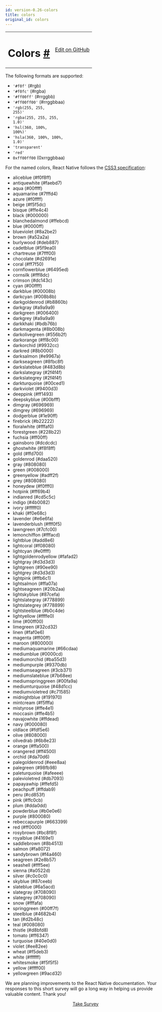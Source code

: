```yaml
---
id: version-0.26-colors
title: colors
original_id: colors
---
```

<a id="content"></a><table width="100%"><tbody><tr><td><h1><a class="anchor" name="colors"></a>Colors <a class="hash-link" href="docs/colors.html#colors">#</a></h1></td><td style="text-align:right;"><a target="_blank" href="https://github.com/facebook/react-native/blob/master/docs/Colors.md">Edit on GitHub</a></td></tr></tbody></table><div><p>The following formats are supported:</p><ul><li><code>'#f0f'</code> (#rgb)</li><li><code>'#f0fc'</code> (#rgba)</li><li><code>'#ff00ff'</code> (#rrggbb)</li><li><code>'#ff00ff00'</code> (#rrggbbaa)</li><li><code>'rgb(255, 255, 255)'</code></li><li><code>'rgba(255, 255, 255, 1.0)'</code></li><li><code>'hsl(360, 100%, 100%)'</code></li><li><code>'hsla(360, 100%, 100%, 1.0)'</code></li><li><code>'transparent'</code></li><li><code>'red'</code></li><li><code>0xff00ff00</code> (0xrrggbbaa)</li></ul><p>For the named colors, React Native follows the <a href="http://www.w3.org/TR/css3-color/#svg-color" target="_blank">CSS3 specification</a>:</p><ul><li><span class="color" style="background-color:aliceblue;"></span> aliceblue (#f0f8ff)</li><li><span class="color" style="background-color:antiquewhite;"></span> antiquewhite (#faebd7)</li><li><span class="color" style="background-color:aqua;"></span> aqua (#00ffff)</li><li><span class="color" style="background-color:aquamarine;"></span> aquamarine (#7fffd4)</li><li><span class="color" style="background-color:azure;"></span> azure (#f0ffff)</li><li><span class="color" style="background-color:beige;"></span> beige (#f5f5dc)</li><li><span class="color" style="background-color:bisque;"></span> bisque (#ffe4c4)</li><li><span class="color" style="background-color:black;"></span> black (#000000)</li><li><span class="color" style="background-color:blanchedalmond;"></span> blanchedalmond (#ffebcd)</li><li><span class="color" style="background-color:blue;"></span> blue (#0000ff)</li><li><span class="color" style="background-color:blueviolet;"></span> blueviolet (#8a2be2)</li><li><span class="color" style="background-color:brown;"></span> brown (#a52a2a)</li><li><span class="color" style="background-color:burlywood;"></span> burlywood (#deb887)</li><li><span class="color" style="background-color:cadetblue;"></span> cadetblue (#5f9ea0)</li><li><span class="color" style="background-color:chartreuse;"></span> chartreuse (#7fff00)</li><li><span class="color" style="background-color:chocolate;"></span> chocolate (#d2691e)</li><li><span class="color" style="background-color:coral;"></span> coral (#ff7f50)</li><li><span class="color" style="background-color:cornflowerblue;"></span> cornflowerblue (#6495ed)</li><li><span class="color" style="background-color:cornsilk;"></span> cornsilk (#fff8dc)</li><li><span class="color" style="background-color:crimson;"></span> crimson (#dc143c)</li><li><span class="color" style="background-color:cyan;"></span> cyan (#00ffff)</li><li><span class="color" style="background-color:darkblue;"></span> darkblue (#00008b)</li><li><span class="color" style="background-color:darkcyan;"></span> darkcyan (#008b8b)</li><li><span class="color" style="background-color:darkgoldenrod;"></span> darkgoldenrod (#b8860b)</li><li><span class="color" style="background-color:darkgray;"></span> darkgray (#a9a9a9)</li><li><span class="color" style="background-color:darkgreen;"></span> darkgreen (#006400)</li><li><span class="color" style="background-color:darkgrey;"></span> darkgrey (#a9a9a9)</li><li><span class="color" style="background-color:darkkhaki;"></span> darkkhaki (#bdb76b)</li><li><span class="color" style="background-color:darkmagenta;"></span> darkmagenta (#8b008b)</li><li><span class="color" style="background-color:darkolivegreen;"></span> darkolivegreen (#556b2f)</li><li><span class="color" style="background-color:darkorange;"></span> darkorange (#ff8c00)</li><li><span class="color" style="background-color:darkorchid;"></span> darkorchid (#9932cc)</li><li><span class="color" style="background-color:darkred;"></span> darkred (#8b0000)</li><li><span class="color" style="background-color:darksalmon;"></span> darksalmon (#e9967a)</li><li><span class="color" style="background-color:darkseagreen;"></span> darkseagreen (#8fbc8f)</li><li><span class="color" style="background-color:darkslateblue;"></span> darkslateblue (#483d8b)</li><li><span class="color" style="background-color:darkslategray;"></span> darkslategray (#2f4f4f)</li><li><span class="color" style="background-color:darkslategrey;"></span> darkslategrey (#2f4f4f)</li><li><span class="color" style="background-color:darkturquoise;"></span> darkturquoise (#00ced1)</li><li><span class="color" style="background-color:darkviolet;"></span> darkviolet (#9400d3)</li><li><span class="color" style="background-color:deeppink;"></span> deeppink (#ff1493)</li><li><span class="color" style="background-color:deepskyblue;"></span> deepskyblue (#00bfff)</li><li><span class="color" style="background-color:dimgray;"></span> dimgray (#696969)</li><li><span class="color" style="background-color:dimgrey;"></span> dimgrey (#696969)</li><li><span class="color" style="background-color:dodgerblue;"></span> dodgerblue (#1e90ff)</li><li><span class="color" style="background-color:firebrick;"></span> firebrick (#b22222)</li><li><span class="color" style="background-color:floralwhite;"></span> floralwhite (#fffaf0)</li><li><span class="color" style="background-color:forestgreen;"></span> forestgreen (#228b22)</li><li><span class="color" style="background-color:fuchsia;"></span> fuchsia (#ff00ff)</li><li><span class="color" style="background-color:gainsboro;"></span> gainsboro (#dcdcdc)</li><li><span class="color" style="background-color:ghostwhite;"></span> ghostwhite (#f8f8ff)</li><li><span class="color" style="background-color:gold;"></span> gold (#ffd700)</li><li><span class="color" style="background-color:goldenrod;"></span> goldenrod (#daa520)</li><li><span class="color" style="background-color:gray;"></span> gray (#808080)</li><li><span class="color" style="background-color:green;"></span> green (#008000)</li><li><span class="color" style="background-color:greenyellow;"></span> greenyellow (#adff2f)</li><li><span class="color" style="background-color:grey;"></span> grey (#808080)</li><li><span class="color" style="background-color:honeydew;"></span> honeydew (#f0fff0)</li><li><span class="color" style="background-color:hotpink;"></span> hotpink (#ff69b4)</li><li><span class="color" style="background-color:indianred;"></span> indianred (#cd5c5c)</li><li><span class="color" style="background-color:indigo;"></span> indigo (#4b0082)</li><li><span class="color" style="background-color:ivory;"></span> ivory (#fffff0)</li><li><span class="color" style="background-color:khaki;"></span> khaki (#f0e68c)</li><li><span class="color" style="background-color:lavender;"></span> lavender (#e6e6fa)</li><li><span class="color" style="background-color:lavenderblush;"></span> lavenderblush (#fff0f5)</li><li><span class="color" style="background-color:lawngreen;"></span> lawngreen (#7cfc00)</li><li><span class="color" style="background-color:lemonchiffon;"></span> lemonchiffon (#fffacd)</li><li><span class="color" style="background-color:lightblue;"></span> lightblue (#add8e6)</li><li><span class="color" style="background-color:lightcoral;"></span> lightcoral (#f08080)</li><li><span class="color" style="background-color:lightcyan;"></span> lightcyan (#e0ffff)</li><li><span class="color" style="background-color:lightgoldenrodyellow;"></span> lightgoldenrodyellow (#fafad2)</li><li><span class="color" style="background-color:lightgray;"></span> lightgray (#d3d3d3)</li><li><span class="color" style="background-color:lightgreen;"></span> lightgreen (#90ee90)</li><li><span class="color" style="background-color:lightgrey;"></span> lightgrey (#d3d3d3)</li><li><span class="color" style="background-color:lightpink;"></span> lightpink (#ffb6c1)</li><li><span class="color" style="background-color:lightsalmon;"></span> lightsalmon (#ffa07a)</li><li><span class="color" style="background-color:lightseagreen;"></span> lightseagreen (#20b2aa)</li><li><span class="color" style="background-color:lightskyblue;"></span> lightskyblue (#87cefa)</li><li><span class="color" style="background-color:lightslategray;"></span> lightslategray (#778899)</li><li><span class="color" style="background-color:lightslategrey;"></span> lightslategrey (#778899)</li><li><span class="color" style="background-color:lightsteelblue;"></span> lightsteelblue (#b0c4de)</li><li><span class="color" style="background-color:lightyellow;"></span> lightyellow (#ffffe0)</li><li><span class="color" style="background-color:lime;"></span> lime (#00ff00)</li><li><span class="color" style="background-color:limegreen;"></span> limegreen (#32cd32)</li><li><span class="color" style="background-color:linen;"></span> linen (#faf0e6)</li><li><span class="color" style="background-color:magenta;"></span> magenta (#ff00ff)</li><li><span class="color" style="background-color:maroon;"></span> maroon (#800000)</li><li><span class="color" style="background-color:mediumaquamarine;"></span> mediumaquamarine (#66cdaa)</li><li><span class="color" style="background-color:mediumblue;"></span> mediumblue (#0000cd)</li><li><span class="color" style="background-color:mediumorchid;"></span> mediumorchid (#ba55d3)</li><li><span class="color" style="background-color:mediumpurple;"></span> mediumpurple (#9370db)</li><li><span class="color" style="background-color:mediumseagreen;"></span> mediumseagreen (#3cb371)</li><li><span class="color" style="background-color:mediumslateblue;"></span> mediumslateblue (#7b68ee)</li><li><span class="color" style="background-color:mediumspringgreen;"></span> mediumspringgreen (#00fa9a)</li><li><span class="color" style="background-color:mediumturquoise;"></span> mediumturquoise (#48d1cc)</li><li><span class="color" style="background-color:mediumvioletred;"></span> mediumvioletred (#c71585)</li><li><span class="color" style="background-color:midnightblue;"></span> midnightblue (#191970)</li><li><span class="color" style="background-color:mintcream;"></span> mintcream (#f5fffa)</li><li><span class="color" style="background-color:mistyrose;"></span> mistyrose (#ffe4e1)</li><li><span class="color" style="background-color:moccasin;"></span> moccasin (#ffe4b5)</li><li><span class="color" style="background-color:navajowhite;"></span> navajowhite (#ffdead)</li><li><span class="color" style="background-color:navy;"></span> navy (#000080)</li><li><span class="color" style="background-color:oldlace;"></span> oldlace (#fdf5e6)</li><li><span class="color" style="background-color:olive;"></span> olive (#808000)</li><li><span class="color" style="background-color:olivedrab;"></span> olivedrab (#6b8e23)</li><li><span class="color" style="background-color:orange;"></span> orange (#ffa500)</li><li><span class="color" style="background-color:orangered;"></span> orangered (#ff4500)</li><li><span class="color" style="background-color:orchid;"></span> orchid (#da70d6)</li><li><span class="color" style="background-color:palegoldenrod;"></span> palegoldenrod (#eee8aa)</li><li><span class="color" style="background-color:palegreen;"></span> palegreen (#98fb98)</li><li><span class="color" style="background-color:paleturquoise;"></span> paleturquoise (#afeeee)</li><li><span class="color" style="background-color:palevioletred;"></span> palevioletred (#db7093)</li><li><span class="color" style="background-color:papayawhip;"></span> papayawhip (#ffefd5)</li><li><span class="color" style="background-color:peachpuff;"></span> peachpuff (#ffdab9)</li><li><span class="color" style="background-color:peru;"></span> peru (#cd853f)</li><li><span class="color" style="background-color:pink;"></span> pink (#ffc0cb)</li><li><span class="color" style="background-color:plum;"></span> plum (#dda0dd)</li><li><span class="color" style="background-color:powderblue;"></span> powderblue (#b0e0e6)</li><li><span class="color" style="background-color:purple;"></span> purple (#800080)</li><li><span class="color" style="background-color:rebeccapurple;"></span> rebeccapurple (#663399)</li><li><span class="color" style="background-color:red;"></span> red (#ff0000)</li><li><span class="color" style="background-color:rosybrown;"></span> rosybrown (#bc8f8f)</li><li><span class="color" style="background-color:royalblue;"></span> royalblue (#4169e1)</li><li><span class="color" style="background-color:saddlebrown;"></span> saddlebrown (#8b4513)</li><li><span class="color" style="background-color:salmon;"></span> salmon (#fa8072)</li><li><span class="color" style="background-color:sandybrown;"></span> sandybrown (#f4a460)</li><li><span class="color" style="background-color:seagreen;"></span> seagreen (#2e8b57)</li><li><span class="color" style="background-color:seashell;"></span> seashell (#fff5ee)</li><li><span class="color" style="background-color:sienna;"></span> sienna (#a0522d)</li><li><span class="color" style="background-color:silver;"></span> silver (#c0c0c0)</li><li><span class="color" style="background-color:skyblue;"></span> skyblue (#87ceeb)</li><li><span class="color" style="background-color:slateblue;"></span> slateblue (#6a5acd)</li><li><span class="color" style="background-color:slategray;"></span> slategray (#708090)</li><li><span class="color" style="background-color:slategrey;"></span> slategrey (#708090)</li><li><span class="color" style="background-color:snow;"></span> snow (#fffafa)</li><li><span class="color" style="background-color:springgreen;"></span> springgreen (#00ff7f)</li><li><span class="color" style="background-color:steelblue;"></span> steelblue (#4682b4)</li><li><span class="color" style="background-color:tan;"></span> tan (#d2b48c)</li><li><span class="color" style="background-color:teal;"></span> teal (#008080)</li><li><span class="color" style="background-color:thistle;"></span> thistle (#d8bfd8)</li><li><span class="color" style="background-color:tomato;"></span> tomato (#ff6347)</li><li><span class="color" style="background-color:turquoise;"></span> turquoise (#40e0d0)</li><li><span class="color" style="background-color:violet;"></span> violet (#ee82ee)</li><li><span class="color" style="background-color:wheat;"></span> wheat (#f5deb3)</li><li><span class="color" style="background-color:white;"></span> white (#ffffff)</li><li><span class="color" style="background-color:whitesmoke;"></span> whitesmoke (#f5f5f5)</li><li><span class="color" style="background-color:yellow;"></span> yellow (#ffff00)</li><li><span class="color" style="background-color:yellowgreen;"></span> yellowgreen (#9acd32)</li></ul></div><div class="docs-prevnext"></div><div class="survey"><div class="survey-image"></div><p>We are planning improvements to the React Native documentation. Your responses to this short survey will go a long way in helping us provide valuable content. Thank you!</p><center><a class="button" href="https://www.facebook.com/survey?oid=681969738611332">Take Survey</a></center></div>